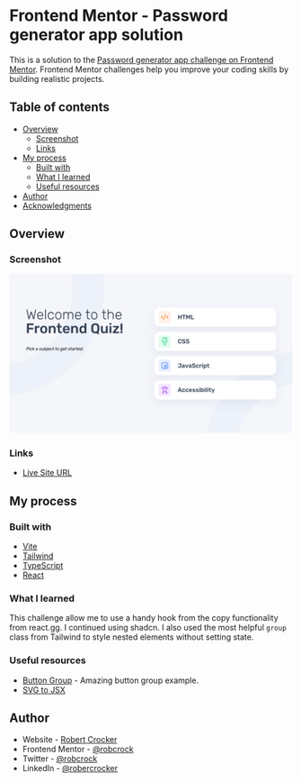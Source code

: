 # Frontend Mentor - Password generator app solution

This is a solution to the [Password generator app challenge on Frontend Mentor](https://www.frontendmentor.io/challenges/password-generator-app-Mr8CLycqjh). Frontend Mentor challenges help you improve your coding skills by building realistic projects.

## Table of contents

- [Overview](#overview)
  - [Screenshot](#screenshot)
  - [Links](#links)
- [My process](#my-process)
  - [Built with](#built-with)
  - [What I learned](#what-i-learned)
  - [Useful resources](#useful-resources)
- [Author](#author)
- [Acknowledgments](#acknowledgments)

## Overview

### Screenshot

![alt text](image.png)

### Links

- [Live Site URL](https://quiz-4olw28k41-robert-crockers-projects.vercel.app/)

## My process

### Built with

- [Vite](https://vitejs.dev/)
- [Tailwind](https://tailwindcss.com/)
- [TypeScript](https://www.typescriptlang.org/)
- [React](https://reactjs.org/)

### What I learned

This challenge allow me to use a handy hook from the copy functionality from react.gg. I continued using shadcn. I also used the most helpful `group` class from Tailwind to style nested elements without setting state.

### Useful resources

- [Button Group](https://github.com/shadcn-ui/ui/issues/1006) - Amazing button group example.
- [SVG to JSX](https://svg2jsx.com/)

## Author

- Website - [Robert Crocker](https://www.robcrock.com)
- Frontend Mentor - [@robcrock](https://www.frontendmentor.io/profile/robcrock)
- Twitter - [@robcrock](https://twitter.com/robcrock)
- LinkedIn - [@robercrocker](https://www.linkedin.com/in/robertcrocker/)
